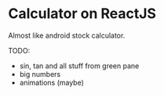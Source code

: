 Calculator on ReactJS
=====================

Almost like android stock calculator.

TODO:
* sin, tan and all stuff from green pane
* big numbers
* animations (maybe)
